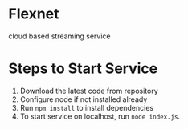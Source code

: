 # Flexnet
cloud based streaming service

# Steps to Start Service
1. Download the latest code from repository
1. Configure node if not installed already
1. Run `npm install` to install dependencies
1. To start service on localhost, run `node index.js`.


